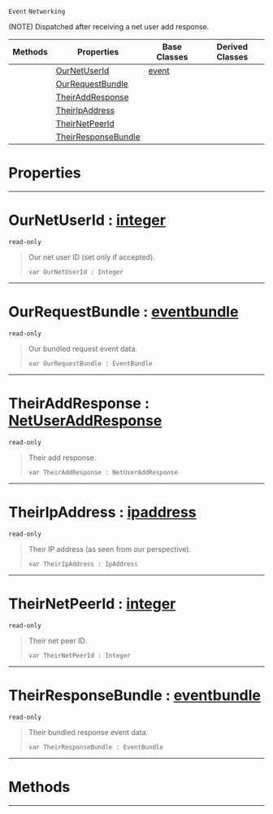  `Event` `Networking`



(NOTE) Dispatched after receiving a net user add response.

|Methods|Properties|Base Classes|Derived Classes|
|---|---|---|---|
| |[ OurNetUserId](https://github.com/dragonCASTjosh/PlasmaDocs/blob/master/code_reference/class_reference/netpeerreceiveduseraddresponse.markdown#ournetuserid-plasma-engine)|[event](https://github.com/dragonCASTjosh/PlasmaDocs/blob/master/code_reference/class_reference/event.markdown)| |
| |[ OurRequestBundle](https://github.com/dragonCASTjosh/PlasmaDocs/blob/master/code_reference/class_reference/netpeerreceiveduseraddresponse.markdown#ourrequestbundle-plasma-en)| | |
| |[ TheirAddResponse](https://github.com/dragonCASTjosh/PlasmaDocs/blob/master/code_reference/class_reference/netpeerreceiveduseraddresponse.markdown#theiraddresponse-plasma-en)| | |
| |[ TheirIpAddress](https://github.com/dragonCASTjosh/PlasmaDocs/blob/master/code_reference/class_reference/netpeerreceiveduseraddresponse.markdown#theiripaddress-plasma-engi)| | |
| |[ TheirNetPeerId](https://github.com/dragonCASTjosh/PlasmaDocs/blob/master/code_reference/class_reference/netpeerreceiveduseraddresponse.markdown#theirnetpeerid-plasma-engi)| | |
| |[ TheirResponseBundle](https://github.com/dragonCASTjosh/PlasmaDocs/blob/master/code_reference/class_reference/netpeerreceiveduseraddresponse.markdown#theirresponsebundle-plasma)| | |


 #  Properties


---  
 #  OurNetUserId : [integer](https://github.com/dragonCASTjosh/PlasmaDocs/blob/master/code_reference/lightning_base_types/integer.markdown)

 `read-only`

> Our net user ID (set only if accepted).
> ``` lang=cpp, name=Lightning
> var OurNetUserId : Integer


---  
 #  OurRequestBundle : [eventbundle](https://github.com/dragonCASTjosh/PlasmaDocs/blob/master/code_reference/class_reference/eventbundle.markdown)

 `read-only`

> Our bundled request event data.
> ``` lang=cpp, name=Lightning
> var OurRequestBundle : EventBundle


---  
 #  TheirAddResponse : [NetUserAddResponse](https://github.com/dragonCASTjosh/PlasmaDocs/blob/master/code_reference/enum_reference.markdown#netuseraddresponse)

 `read-only`

> Their add response.
> ``` lang=cpp, name=Lightning
> var TheirAddResponse : NetUserAddResponse


---  
 #  TheirIpAddress : [ipaddress](https://github.com/dragonCASTjosh/PlasmaDocs/blob/master/code_reference/class_reference/ipaddress.markdown)

 `read-only`

> Their IP address (as seen from our perspective).
> ``` lang=cpp, name=Lightning
> var TheirIpAddress : IpAddress


---  
 #  TheirNetPeerId : [integer](https://github.com/dragonCASTjosh/PlasmaDocs/blob/master/code_reference/lightning_base_types/integer.markdown)

 `read-only`

> Their net peer ID.
> ``` lang=cpp, name=Lightning
> var TheirNetPeerId : Integer


---  
 #  TheirResponseBundle : [eventbundle](https://github.com/dragonCASTjosh/PlasmaDocs/blob/master/code_reference/class_reference/eventbundle.markdown)

 `read-only`

> Their bundled response event data.
> ``` lang=cpp, name=Lightning
> var TheirResponseBundle : EventBundle


---  
 #  Methods


---  
 

 